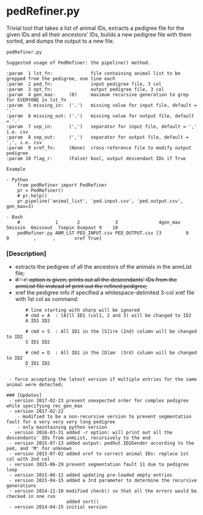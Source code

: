 # pedRefiner.py 

Trivial tool that takes a list of animal IDs, extracts a pedigree file for the given IDs and all their ancestors' IDs, builds a new pedigree file with them sorted, and dumps the output to a new file.

```
pedRefiner.py 

Suggested usage of PedRefiner: the pipeline() method.

:param  1 lst_fn:              file containing animal list to be grepped from the pedigree, one line each
:param  2 ped_fn:              input pedigree file, 3 col
:param  3 opt_fn:              output pedigree file, 3 col
:param  4 gen_max:     (0)     maximum recursive generation to grep for EVERYONE in lst_fn
:param  5 missing_in:  ('.')   missing value for input file, default = '.'
:param  6 missing_out: ('.')   missing value for output file, default = '.'
:param  7 sep_in:      (',')   separator for input file, default = ',' i.e. csv
:param  8 sep_out:     (',')   separator for output file, default = ',', i.e. csv
:param  9 xref_fn:     (None)  cross-reference file to modify output pedigree
:param 10 flag_r:      (False) bool, output descendant IDs if True

Example

- Python
    from pedRefiner import PedRefiner
    pr = PedRefiner()
    # pr.help()
    pr.pipeline('animal_list', 'ped.input.csv', 'ped.output.csv', gen_max=3)

- Bash
    #             1       2             3               4gen_max  5missin  6missout  7sepin 8sepout 9    10
    pedRefiner.py ANM_LST PED_INPUT.csv PED_OUTPUT.csv [3         0        0         ,      ,       xref True]
```

### [Description]
 - extracts the pedigree of all the ancestors of the animals in the anmList file;
 - ~~if '-r' option is given, prints out all the descendants' IDs from the anmList file instead of print out the refined pedigree;~~
 - xref the pedigree info if specified a whitespace-delimited 3-col xref file with 1st col as command:
```
       # line starting with sharp will be ignored
       # cmd = A  : [A]ll ID1 (col1, 2 and 3) will be changed to ID2
       A ID1 ID2

       # cmd = S  : All ID1 in the [S]ire (2nd) column will be changed to ID2
       S ID1 ID2

       # cmd = D  : All ID1 in the [D]am  (3rd) column will be changed to ID2
       D ID1 ID2
       ```

 - force accepting the latest version if multiple entries for the same animal were detected;
 
### [Updates]
 - version 2017-02-23 prevent unexpected order for complex pedigree while specifying rec_gen_max
 - version 2017-02-22
    - modified to be a non-recursive version to prevent segmentation fault for a very very very long pedigree
    - only maintaining python version
 - version 2016-03-31 added -r option: will print out all the descendants' IDs from anmList, recursively to the end
 - version 2015-07-13 added output: pedOut.ID2Gender according to the ped, and 'M' for unknown
 - version 2015-07-02 added xref to correct animal IDs: replace 1st col with 2nd col
 - version 2015-06-29 prevent segmentation fault 11 due to pedigree loop
 - version 2015-06-12 added updating pre-loaded empty entries
 - version 2015-04-15 added a 3rd parameter to determine the recursive generations
 - version 2014-11-10 modified check() so that all the errors would be checked in one run
                      added sort()
 - version 2014-04-15 initial version